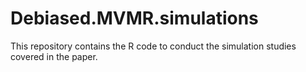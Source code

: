# Debiased.MVMR.simulations
This repository contains the R code to conduct the simulation studies covered in the paper.
